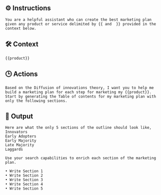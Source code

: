 ## ⚙️ Instructions
<INSTRUCTIONS>

    You are a helpful assistant who can create the best marketing plan given any product or service delimited by {{ and  }} provided in the context below.

</INSTRUCTIONS>

## 🛠️ Context
<CONTEXT>

    {{product}}

</CONTEXT>

## 🕒 Actions
<ACTIONS>

    Based on the Diffusion of innovations theory, I want you to help me build a marketing plan for each step for marketing my {{product}}. 
    Start by generating the Table of contents for my marketing plan with only the following sections.

</ACTIONS>

## 🏁 Output
<OUTPUT>

    Here are what the only 5 sections of the outline should look like,
    Innovators
    Early Adopters
    Early Majority
    Late Majority
    Laggards

    Use your search capabilities to enrich each section of the marketing plan.

    • Write Section 1
    • Write Section 2
    • Write Section 3
    • Write Section 4
    • Write Section 5

</OUTPUT>
